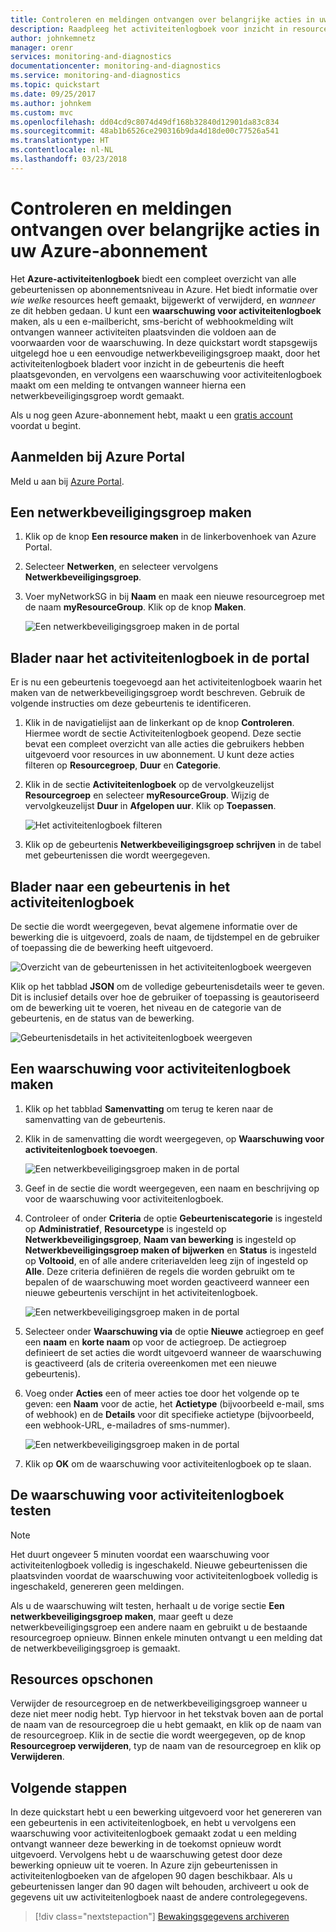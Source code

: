 ```yaml
---
title: Controleren en meldingen ontvangen over belangrijke acties in uw Azure-abonnement | Microsoft Docs
description: Raadpleeg het activiteitenlogboek voor inzicht in resourcebeheer, servicestatus en andere abonnementsactiviteiten. Vervolgens kunt u een waarschuwing voor activiteitenlogboek gebruiken om een e-mailmelding te ontvangen wanneer in uw abonnement een bewerking met veel bevoegdheden wordt uitgevoerd.
author: johnkemnetz
manager: orenr
services: monitoring-and-diagnostics
documentationcenter: monitoring-and-diagnostics
ms.service: monitoring-and-diagnostics
ms.topic: quickstart
ms.date: 09/25/2017
ms.author: johnkem
ms.custom: mvc
ms.openlocfilehash: dd04cd9c8074d49df168b32840d12901da83c834
ms.sourcegitcommit: 48ab1b6526ce290316b9da4d18de00c77526a541
ms.translationtype: HT
ms.contentlocale: nl-NL
ms.lasthandoff: 03/23/2018
---
```

# <a name="audit-and-receive-notifications-about-important-actions-in-your-azure-subscription"></a>Controleren en meldingen ontvangen over belangrijke acties in uw Azure-abonnement

Het **Azure-activiteitenlogboek** biedt een compleet overzicht van alle gebeurtenissen op abonnementsniveau in Azure. Het biedt informatie over *wie* *welke* resources heeft gemaakt, bijgewerkt of verwijderd, en *wanneer* ze dit hebben gedaan. U kunt een **waarschuwing voor activiteitenlogboek** maken, als u een e-mailbericht, sms-bericht of webhookmelding wilt ontvangen wanneer activiteiten plaatsvinden die voldoen aan de voorwaarden voor de waarschuwing. In deze quickstart wordt stapsgewijs uitgelegd hoe u een eenvoudige netwerkbeveiligingsgroep maakt, door het activiteitenlogboek bladert voor inzicht in de gebeurtenis die heeft plaatsgevonden, en vervolgens een waarschuwing voor activiteitenlogboek maakt om een melding te ontvangen wanneer hierna een netwerkbeveiligingsgroep wordt gemaakt.

Als u nog geen Azure-abonnement hebt, maakt u een [gratis account](https://azure.microsoft.com/free/) voordat u begint.

## <a name="log-in-to-the-azure-portal"></a>Aanmelden bij Azure Portal

Meld u aan bij [Azure Portal](https://portal.azure.com/).

## <a name="create-a-network-security-group"></a>Een netwerkbeveiligingsgroep maken

1. Klik op de knop **Een resource maken** in de linkerbovenhoek van Azure Portal.

2. Selecteer **Netwerken**, en selecteer vervolgens **Netwerkbeveiligingsgroep**.

3. Voer myNetworkSG in bij **Naam** en maak een nieuwe resourcegroep met de naam **myResourceGroup**. Klik op de knop **Maken**.

    ![Een netwerkbeveiligingsgroep maken in de portal](./media/monitor-quick-audit-notify-action-in-subscription/create-network-security-group.png)

## <a name="browse-the-activity-log-in-the-portal"></a>Blader naar het activiteitenlogboek in de portal

Er is nu een gebeurtenis toegevoegd aan het activiteitenlogboek waarin het maken van de netwerkbeveiligingsgroep wordt beschreven. Gebruik de volgende instructies om deze gebeurtenis te identificeren.

1. Klik in de navigatielijst aan de linkerkant op de knop **Controleren**. Hiermee wordt de sectie Activiteitenlogboek geopend. Deze sectie bevat een compleet overzicht van alle acties die gebruikers hebben uitgevoerd voor resources in uw abonnement. U kunt deze acties filteren op **Resourcegroep**, **Duur** en **Categorie**.

2. Klik in de sectie **Activiteitenlogboek** op de vervolgkeuzelijst **Resourcegroep** en selecteer **myResourceGroup**. Wijzig de vervolgkeuzelijst **Duur** in **Afgelopen uur**. Klik op **Toepassen**.

    ![Het activiteitenlogboek filteren](./media/monitor-quick-audit-notify-action-in-subscription/browse-activity-log.png)

3. Klik op de gebeurtenis **Netwerkbeveiligingsgroep schrijven** in de tabel met gebeurtenissen die wordt weergegeven.

## <a name="browse-an-event-in-the-activity-log"></a>Blader naar een gebeurtenis in het activiteitenlogboek

De sectie die wordt weergegeven, bevat algemene informatie over de bewerking die is uitgevoerd, zoals de naam, de tijdstempel en de gebruiker of toepassing die de bewerking heeft uitgevoerd.

![Overzicht van de gebeurtenissen in het activiteitenlogboek weergeven](./media/monitor-quick-audit-notify-action-in-subscription/activity-log-summary.png)

Klik op het tabblad **JSON** om de volledige gebeurtenisdetails weer te geven. Dit is inclusief details over hoe de gebruiker of toepassing is geautoriseerd om de bewerking uit te voeren, het niveau en de categorie van de gebeurtenis, en de status van de bewerking.

![Gebeurtenisdetails in het activiteitenlogboek weergeven](./media/monitor-quick-audit-notify-action-in-subscription/activity-log-json.png)

## <a name="create-an-activity-log-alert"></a>Een waarschuwing voor activiteitenlogboek maken

1. Klik op het tabblad **Samenvatting** om terug te keren naar de samenvatting van de gebeurtenis.

2. Klik in de samenvatting die wordt weergegeven, op **Waarschuwing voor activiteitenlogboek toevoegen**.

    ![Een netwerkbeveiligingsgroep maken in de portal](./media/monitor-quick-audit-notify-action-in-subscription/activity-log-summary.png)

3. Geef in de sectie die wordt weergegeven, een naam en beschrijving op voor de waarschuwing voor activiteitenlogboek.

4. Controleer of onder **Criteria** de optie **Gebeurteniscategorie** is ingesteld op **Administratief**, **Resourcetype** is ingesteld op **Netwerkbeveiligingsgroep**, **Naam van bewerking** is ingesteld op **Netwerkbeveiligingsgroep maken of bijwerken** en **Status** is ingesteld op **Voltooid**, en of alle andere criteriavelden leeg zijn of ingesteld op **Alle**. Deze criteria definiëren de regels die worden gebruikt om te bepalen of de waarschuwing moet worden geactiveerd wanneer een nieuwe gebeurtenis verschijnt in het activiteitenlogboek.

    ![Een netwerkbeveiligingsgroep maken in de portal](./media/monitor-quick-audit-notify-action-in-subscription/activity-log-alert-criteria.png)

5. Selecteer onder **Waarschuwing via** de optie **Nieuwe** actiegroep en geef een **naam** en **korte naam** op voor de actiegroep. De actiegroep definieert de set acties die wordt uitgevoerd wanneer de waarschuwing is geactiveerd (als de criteria overeenkomen met een nieuwe gebeurtenis).

6. Voeg onder **Acties** een of meer acties toe door het volgende op te geven: een **Naam** voor de actie, het **Actietype** (bijvoorbeeld e-mail, sms of webhook) en de **Details** voor dit specifieke actietype (bijvoorbeeld, een webhook-URL, e-mailadres of sms-nummer).

    ![Een netwerkbeveiligingsgroep maken in de portal](./media/monitor-quick-audit-notify-action-in-subscription/activity-log-alert-actions.png)

7. Klik op **OK** om de waarschuwing voor activiteitenlogboek op te slaan.

## <a name="test-the-activity-log-alert"></a>De waarschuwing voor activiteitenlogboek testen

> [!NOTE]
> Het duurt ongeveer 5 minuten voordat een waarschuwing voor activiteitenlogboek volledig is ingeschakeld. Nieuwe gebeurtenissen die plaatsvinden voordat de waarschuwing voor activiteitenlogboek volledig is ingeschakeld, genereren geen meldingen.
>
>

Als u de waarschuwing wilt testen, herhaalt u de vorige sectie **Een netwerkbeveiligingsgroep maken**, maar geeft u deze netwerkbeveiligingsgroep een andere naam en gebruikt u de bestaande resourcegroep opnieuw. Binnen enkele minuten ontvangt u een melding dat de netwerkbeveiligingsgroep is gemaakt.

## <a name="clean-up-resources"></a>Resources opschonen

Verwijder de resourcegroep en de netwerkbeveiligingsgroep wanneer u deze niet meer nodig hebt. Typ hiervoor in het tekstvak boven aan de portal de naam van de resourcegroep die u hebt gemaakt, en klik op de naam van de resourcegroep. Klik in de sectie die wordt weergegeven, op de knop **Resourcegroep verwijderen**, typ de naam van de resourcegroep en klik op **Verwijderen**.

## <a name="next-steps"></a>Volgende stappen

In deze quickstart hebt u een bewerking uitgevoerd voor het genereren van een gebeurtenis in een activiteitenlogboek, en hebt u vervolgens een waarschuwing voor activiteitenlogboek gemaakt zodat u een melding ontvangt wanneer deze bewerking in de toekomst opnieuw wordt uitgevoerd. Vervolgens hebt u de waarschuwing getest door deze bewerking opnieuw uit te voeren. In Azure zijn gebeurtenissen in activiteitenlogboeken van de afgelopen 90 dagen beschikbaar. Als u gebeurtenissen langer dan 90 dagen wilt behouden, archiveert u ook de gegevens uit uw activiteitenlogboek naast de andere controlegegevens.

> [!div class="nextstepaction"]
> [Bewakingsgegevens archiveren](./monitor-tutorial-archive-monitoring-data.md)
